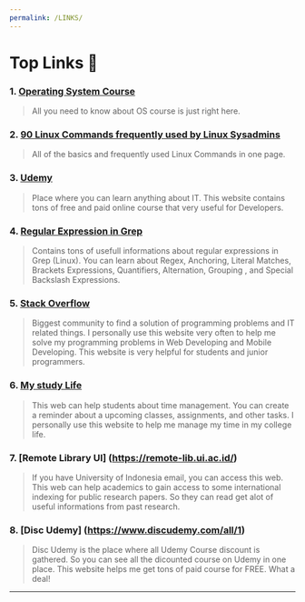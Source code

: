 ```yaml
---
permalink: /LINKS/
---
```


# Top Links 👻

### 1. [Operating System Course](https://os.vlsm.org/)
> All you need to know about OS course is just right here.

### 2. [90 Linux Commands frequently used by Linux Sysadmins](https://haydenjames.io/90-linux-commands-frequently-used-by-linux-sysadmins/)
> All of the basics and frequently used Linux Commands in one page.

### 3. [Udemy](https://www.udemy.com/)
> Place where you can learn anything about IT. This website contains tons of free and paid online course that very useful for Developers.

### 4. [Regular Expression in Grep](https://linuxize.com/post/regular-expressions-in-grep/)
> Contains tons of usefull informations about regular expressions in Grep (Linux). You can learn about Regex, Anchoring, Literal Matches, Brackets Expressions, Quantifiers, Alternation, Grouping , and Special Backslash Expressions.

### 5. [Stack Overflow](https://stackoverflow.com/)
> Biggest community to find a solution of programming problems and IT related things. I personally use this website very often to help me solve my programming problems in Web Developing and Mobile Developing. This website is very helpful for students and junior programmers.

### 6. [My study Life](https://app.mystudylife.com/)
> This web can help students about time management. You can create a reminder about a upcoming classes, assignments, and other tasks. I personally use this website to help me manage my time in my college life.


### 7. [Remote Library UI] (https://remote-lib.ui.ac.id/)
> If you have University of Indonesia email, you can access this web. This web can help academics to gain access to some international indexing for public research papers. So they can read get alot of useful informations from past research.

### 8. [Disc Udemy] (https://www.discudemy.com/all/1)
> Disc Udemy is the place where all Udemy Course discount is gathered. So you can see all the dicounted course on Udemy in one place. This website helps me get tons of paid course for FREE. What a deal!

---
